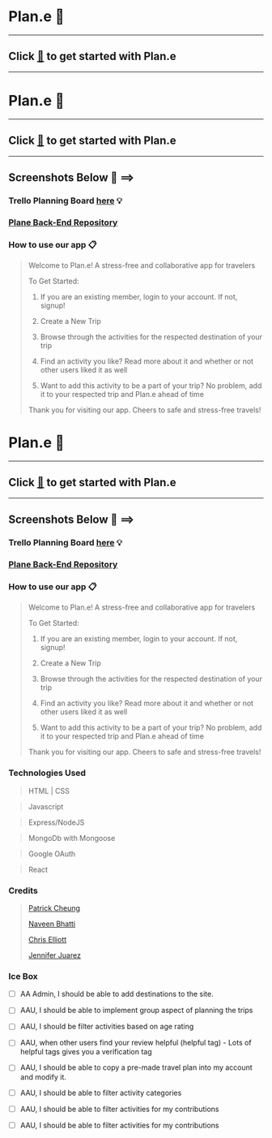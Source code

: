 # Plan.e 🛫

---


## Click [🛫](https://wifi-travelers-plane.netlify.app) to get started with Plan.e 
---
# Plan.e 🛫

---

## Click [🛫](https://wifi-travelers-plane.netlify.app) to get started with Plan.e 
---
## Screenshots Below 📸 ==>



### Trello Planning Board [here](https://trello.com/b/dML6GGmF/plane) 💡

### [Plane Back-End Repository](https://github.com/thepika206/plane-back-end)


### How to use our app 📋

> Welcome to Plan.e! A stress-free and collaborative app for travelers
> 
> To Get Started:
>
>1. If you are an existing member, login to your account. If not, signup!
>
>2. Create a New Trip
>
>3. Browse through the activities for the respected destination of your trip
>
>4. Find an activity you like? Read more about it and whether or not other users liked it as well
>
>5. Want to add this activity to be a part of your trip? No problem, add it to your respected trip and Plan.e ahead of time
>
> Thank you for visiting our app. Cheers to safe and stress-free travels!

# Plan.e 🛫

---

## Click [🛫](https://wifi-travelers-plane.netlify.app) to get started with Plan.e 
---
## Screenshots Below 📸 ==>



### Trello Planning Board [here](https://trello.com/b/dML6GGmF/plane) 💡

### [Plane Back-End Repository](https://github.com/thepika206/plane-back-end)


### How to use our app 📋

> Welcome to Plan.e! A stress-free and collaborative app for travelers
> 
> To Get Started:
>
>1. If you are an existing member, login to your account. If not, signup!
>
>2. Create a New Trip
>
>3. Browse through the activities for the respected destination of your trip
>
>4. Find an activity you like? Read more about it and whether or not other users liked it as well
>
>5. Want to add this activity to be a part of your trip? No problem, add it to your respected trip and Plan.e ahead of time
>
> Thank you for visiting our app. Cheers to safe and stress-free travels!

### Technologies Used
 
> HTML | CSS

> Javascript
 
> Express/NodeJS

> MongoDb with Mongoose

> Google OAuth

> React

### Credits

> [Patrick Cheung](https://github.com/thepika206)
>
> [Naveen Bhatti](https://github.com/mrunlockedtech-odin)
>
> [Chris Elliott](https://github.com/chriselliott97)
>
> [Jennifer Juarez](https://github.com/J3NNog1)

### Ice Box 

- [ ] AA Admin, I should be able to add destinations to the site.

- [ ] AAU, I should be able to implement group aspect of planning the trips 

- [ ] AAU, I should be filter activities based on age rating

- [ ] AAU, when other users find your review helpful (helpful tag) - Lots of helpful tags gives you a verification tag

- [ ] AAU, I should be able to copy a pre-made travel plan into my account and modify it.
  
- [ ] AAU, I should be able to filter activity categories
  
- [ ] AAU, I should be able to filter activities for my contributions

- [ ] AAU, I should be able to filter activities for my contributions
